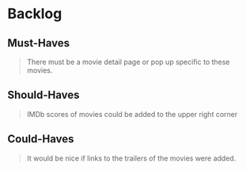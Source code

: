 # Backlog

## Must-Haves

> There must be a movie detail page or pop up specific to these movies.

## Should-Haves

> IMDb scores of movies could be added to the upper right corner

## Could-Haves

> It would be nice if links to the trailers of the movies were added.
